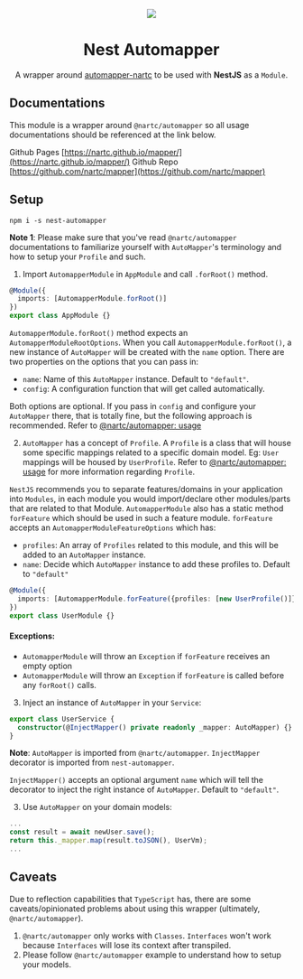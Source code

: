 <p align="center"><img src="https://avatars1.githubusercontent.com/u/41109786?s=200&v=4"/></p>
<h1 align="center">Nest Automapper</h1>
<p align="center">A wrapper around <a href="https://github.com/nartc/automapper-nartc">automapper-nartc</a> to be used with <strong>NestJS</strong> as a <code>Module</code>.</p>

## Documentations

This module is a wrapper around `@nartc/automapper` so all usage documentations should be referenced at the link below. 

Github Pages [https://nartc.github.io/mapper/](https://nartc.github.io/mapper/)
Github Repo [https://github.com/nartc/mapper](https://github.com/nartc/mapper)

## Setup
```
npm i -s nest-automapper
```

**Note 1**: Please make sure that you've read `@nartc/automapper` documentations to familiarize yourself with `AutoMapper`'s terminology and how to setup your `Profile` and such.

1. Import `AutomapperModule` in `AppModule` and call `.forRoot()` method.

```typescript
@Module({
  imports: [AutomapperModule.forRoot()]
})
export class AppModule {}
```
 
`AutomapperModule.forRoot()` method expects an `AutomapperModuleRootOptions`. When you call `AutomapperModule.forRoot()`, a new instance of `AutoMapper` will be created with the `name` option. There are two properties on the options that you can pass in:
- `name`: Name of this `AutoMapper` instance. Default to `"default"`.
- `config`: A configuration function that will get called automatically.

Both options are optional. If you pass in `config` and configure your `AutoMapper` there, that is totally fine, but the following approach is recommended. Refer to [@nartc/automapper: usage](https://github.com/nartc/mapper#usage) 

2. `AutoMapper` has a concept of `Profile`. A `Profile` is a class that will house some specific mappings related to a specific domain model. Eg: `User` mappings will be housed by `UserProfile`. Refer to [@nartc/automapper: usage](https://github.com/nartc/mapper#usage) for more information regarding `Profile`.

`NestJS` recommends you to separate features/domains in your application into `Modules`, in each module you would import/declare other modules/parts that are related to that Module. `AutomapperModule` also has a static method `forFeature` which should be used in such a feature module. `forFeature` accepts an `AutomapperModuleFeatureOptions` which has:
- `profiles`: An array of `Profiles` related to this module, and this will be added to an `AutoMapper` instance.
- `name`: Decide which `AutoMapper` instance to add these profiles to. Default to `"default"`

```typescript 
@Module({
  imports: [AutomapperModule.forFeature({profiles: [new UserProfile()]})]
})
export class UserModule {}
```

#### Exceptions:
- `AutomapperModule` will throw an `Exception` if `forFeature` receives an empty option
- `AutomapperModule` will throw an `Exception` if `forFeature` is called before any `forRoot()` calls.

3. Inject an instance of `AutoMapper` in your `Service`:

```typescript
export class UserService {
  constructor(@InjectMapper() private readonly _mapper: AutoMapper) {}
}
```

**Note**: `AutoMapper` is imported from `@nartc/automapper`. `InjectMapper` decorator is imported from `nest-automapper`.

`InjectMapper()` accepts an optional argument `name` which will tell the decorator to inject the right instance of `AutoMapper`. Default to `"default"`.

3. Use `AutoMapper` on your domain models:

```typescript
...
const result = await newUser.save();
return this._mapper.map(result.toJSON(), UserVm);
...
```

## Caveats

Due to reflection capabilities that `TypeScript` has, there are some caveats/opinionated problems about using this wrapper (ultimately, `@nartc/automapper`).
1. `@nartc/automapper` only works with `Classes`. `Interfaces` won't work because `Interfaces` will lose its context after transpiled.
2. Please follow `@nartc/automapper` example to understand how to setup your models.
```
